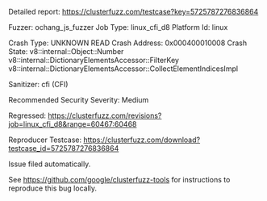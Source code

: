 Detailed report: https://clusterfuzz.com/testcase?key=5725787276836864

Fuzzer: ochang_js_fuzzer
Job Type: linux_cfi_d8
Platform Id: linux

Crash Type: UNKNOWN READ
Crash Address: 0x000400010008
Crash State:
  v8::internal::Object::Number
  v8::internal::DictionaryElementsAccessor::FilterKey
  v8::internal::DictionaryElementsAccessor::CollectElementIndicesImpl
  
Sanitizer: cfi (CFI)

Recommended Security Severity: Medium

Regressed: https://clusterfuzz.com/revisions?job=linux_cfi_d8&range=60467:60468

Reproducer Testcase: https://clusterfuzz.com/download?testcase_id=5725787276836864

Issue filed automatically.

See https://github.com/google/clusterfuzz-tools for instructions to reproduce this bug locally.
